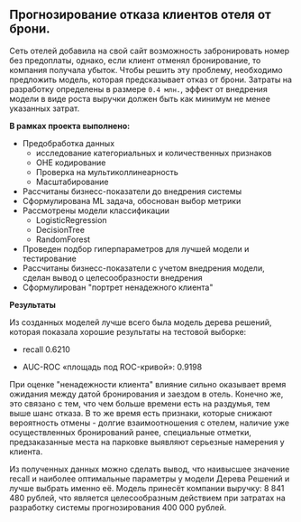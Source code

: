 ## Прогнозирование отказа клиентов отеля от брони.

Сеть отелей добавила на свой сайт возможность забронировать номер без предоплаты, однако, если клиент отменял бронирование, то компания получала убыток.
Чтобы решить эту проблему, необходимо предложить модель, которая предсказывает отказ от брони. Затраты на разработку определены в размере `0.4 млн.`, эффект от внедрения модели в виде роста выручки должен быть как минимум не менее указанных затрат.

**В рамках проекта выполнено:**
- Предобработка данных 
    - исследование категориальных и количественных признаков
    - OHE кодирование
    - Проверка на мультиколлинеарность
    - Масштабирование
- Рассчитаны бизнесс-показатели до внедрения системы
- Сформулирована ML задача, обоснован выбор метрики
- Рассмотрены модели классификации
    * LogisticRegression
    * DecisionTree
    * RandomForest<br>
- Проведен подбор гиперпараметров для лучшей модели и тестирование
- Рассчитаны бизнесс-показатели с учетом внедрения модели, сделан вывод о целесообразности внедрения
- Сформулирован "портрет ненадежного клиента"

**Результаты**

Из созданных моделей лучше всего была модель дерева решений, которая  показала хорошие результаты на тестовой выборке:

- recall 0.6210

- AUC-ROC «площадь под ROC-кривой»: 0.9198 

При оценке "ненадежности клиента" влияние сильно оказывает время ожидания между датой бронирования и заездом в отель. Конечно же, это связано с тем, что чем больше времени есть на раздумья, тем выше шанс отказа.
В то же время есть признаки, которые снижают вероятность отмены - долгие взаимоотношения с отелем, наличие уже осуществленных бронирований ранее, специальные отметки, предзаказанные места на парковке выявляют серьезные намерения у клиента.
  
Из полученных данных можно сделать вывод, что наивысшее значение recall и наиболее оптимальные параметры у модели Дерева Решений и лучше выбрать именно её. Модель принесёт компании выручку: 8 841 480 рублей, что является целесообразным действием при затратах на разработку системы прогнозирования 400 000 рублей.  
  

